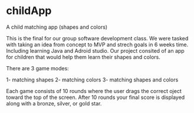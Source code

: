 # childApp
A child matching app (shapes and colors)

This is the final for our group software development class. We were tasked with taking an
idea from concept to MVP and strech goals in 6 weeks time. Including learning Java and
Adroid studio. Our project consited of an app for children that would help them learn
their shapes and colors. 

There are 3 game modes:

1- matching shapes
2- matching colors
3- matching shapes and colors

Each game consists of 10 rounds where the user drags the correct oject toward the top of
the screen. After 10 rounds your final score is displayed along with a bronze, silver, 
or gold star. 
